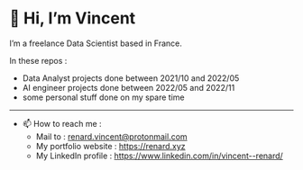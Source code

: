 # 👋 Hi, I’m Vincent
I’m a freelance Data Scientist based in France.

In these repos :
- Data Analyst projects done between 2021/10 and 2022/05
- AI engineer projects done between 2022/05 and 2022/11
- some personal stuff done on my spare time

---

- 📫 How to reach me :
   - Mail to : renard.vincent@protonmail.com
   - My portfolio website : https://renard.xyz
   - My LinkedIn profile : https://www.linkedin.com/in/vincent--renard/

<!---
draner/draner is a ✨ special ✨ repository because its `README.md` (this file) appears on your GitHub profile.
You can click the Preview link to take a look at your changes.
--->
